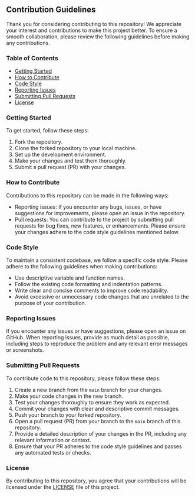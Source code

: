 ## Contribution Guidelines

Thank you for considering contributing to this repository! We appreciate your interest and contributions to make this project better. To ensure a smooth collaboration, please review the following guidelines before making any contributions.

### Table of Contents

- [Getting Started](https://github.com/sesto-dev/next-prisma-tailwind-ecommerce/blob/main/CONTRIBUTING.md#getting-started)
- [How to Contribute](https://github.com/sesto-dev/next-prisma-tailwind-ecommerce/blob/main/CONTRIBUTING.md/#how-to-contribute)
- [Code Style](https://github.com/sesto-dev/next-prisma-tailwind-ecommerce/blob/main/CONTRIBUTING.md#code-style)
- [Reporting Issues](https://github.com/sesto-dev/next-prisma-tailwind-ecommerce/blob/main/CONTRIBUTING.md#reporting-issues)
- [Submitting Pull Requests](https://github.com/sesto-dev/next-prisma-tailwind-ecommerce/blob/main/CONTRIBUTING.md#submitting-pull-requests)
- [License](https://github.com/sesto-dev/next-prisma-tailwind-ecommerce/blob/main/CONTRIBUTING.md#license)

### Getting Started

To get started, follow these steps:

1.  Fork the repository.
2.  Clone the forked repository to your local machine.
3.  Set up the development environment.
4.  Make your changes and test them thoroughly.
5.  Submit a pull request (PR) with your changes.

### How to Contribute

Contributions to this repository can be made in the following ways:

- Reporting issues: If you encounter any bugs, issues, or have suggestions for improvements, please open an issue in the repository.
- Pull requests: You can contribute to the project by submitting pull requests for bug fixes, new features, or enhancements. Please ensure your changes adhere to the code style guidelines mentioned below.

### Code Style

To maintain a consistent codebase, we follow a specific code style. Please adhere to the following guidelines when making contributions:

- Use descriptive variable and function names.
- Follow the existing code formatting and indentation patterns.
- Write clear and concise comments to improve code readability.
- Avoid excessive or unnecessary code changes that are unrelated to the purpose of your contribution.

### Reporting Issues

If you encounter any issues or have suggestions, please open an issue on GitHub. When reporting issues, provide as much detail as possible, including steps to reproduce the problem and any relevant error messages or screenshots.

### Submitting Pull Requests

To contribute code to this repository, please follow these steps:

1.  Create a new branch from the `main` branch for your changes.
2.  Make your code changes in the new branch.
3.  Test your changes thoroughly to ensure they work as expected.
4.  Commit your changes with clear and descriptive commit messages.
5.  Push your branch to your forked repository.
6.  Open a pull request (PR) from your branch to the `main` branch of this repository.
7.  Provide a detailed description of your changes in the PR, including any relevant information or context.
8.  Ensure that your PR adheres to the code style guidelines and passes any automated tests or checks.

### License

By contributing to this repository, you agree that your contributions will be licensed under the [LICENSE](https://github.com/sesto-dev/next-prisma-tailwind-ecommerce/blob/main/LICENSE.md) file of this project.
